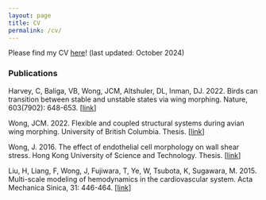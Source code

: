 ```yaml
---
layout: page
title: CV
permalink: /cv/
---
```


Please find my CV <a href="/files/JasminWongCV.pdf">here</a>! (last updated: October 2024)

<h3>Publications</h3>

Harvey, C, Baliga, VB, Wong, JCM, Altshuler, DL, Inman, DJ. 2022. Birds can transition between stable and unstable states via wing morphing. Nature, 603(7902): 648-653. [<a href="https://www.nature.com/articles/s41586-022-04477-8">link</a>]

Wong, JCM. 2022. Flexible and coupled structural systems during avian wing morphing. University of British Columbia. Thesis. [<a href="https://open.library.ubc.ca/soa/cIRcle/collections/ubctheses/24/items/1.0413193">link</a>]

Wong, J. 2016. The effect of endothelial cell morphology on wall shear stress. Hong Kong University of Science and Technology. Thesis. [<a href="https://repository.hkust.edu.hk/ir/Record/1783.1-87034">link</a>]

Liu, H, Liang, F, Wong, J, Fujiwara, T, Ye, W, Tsubota, K, Sugawara, M. 2015. Multi-scale modeling of hemodynamics in the cardiovascular system. Acta Mechanica Sinica, 31: 446-464. [<a href="https://link.springer.com/article/10.1007/s10409-015-0416-7">link</a>]

